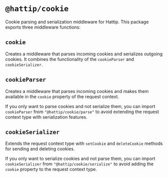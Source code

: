 # `@hattip/cookie`

Cookie parsing and serialization middleware for Hattip. This package exports three middleware functions:

## `cookie`

Creates a middleware that parses incoming cookies and serializes outgoing cookies. It combines the functionality of the `cookieParser` and `cookieSerializer`.

## `cookieParser`

Creates a middleware that parses incoming cookies and makes them available in the `cookie` property of the request context.

If you only want to parse cookies and not serialize them, you can import `cookieParser` from `"@hattip/cookie/parse"` to avoid extending the request context type with serialization features.

## `cookieSerializer`

Extends the request context type with `setCookie` and `deleteCookie` methods for sending and deleting cookies.

If you only want to serialize cookies and not parse them, you can import `cookieSerializer` from `"@hattip/cookie/serialize"` to avoid adding the `cookie` property to the request context type.
